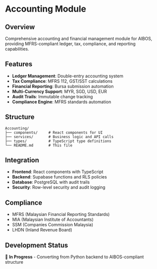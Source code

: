 # Accounting Module

## Overview
Comprehensive accounting and financial management module for AIBOS, providing MFRS-compliant ledger, tax, compliance, and reporting capabilities.

## Features
- **Ledger Management**: Double-entry accounting system
- **Tax Compliance**: MFRS 112, GST/SST calculations
- **Financial Reporting**: Bursa submission automation
- **Multi-Currency Support**: MYR, SGD, USD, EUR
- **Audit Trails**: Immutable change tracking
- **Compliance Engine**: MFRS standards automation

## Structure
```
Accounting/
├── components/     # React components for UI
├── services/       # Business logic and API calls
├── types/          # TypeScript type definitions
└── README.md       # This file
```

## Integration
- **Frontend**: React components with TypeScript
- **Backend**: Supabase functions and RLS policies
- **Database**: PostgreSQL with audit trails
- **Security**: Row-level security and audit logging

## Compliance
- MFRS (Malaysian Financial Reporting Standards)
- MIA (Malaysian Institute of Accountants)
- SSM (Companies Commission Malaysia)
- LHDN (Inland Revenue Board)

## Development Status
🚧 **In Progress** - Converting from Python backend to AIBOS-compliant structure 